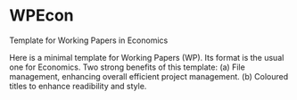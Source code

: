 # WPEcon
Template for Working Papers in Economics


Here is a minimal template for Working Papers (WP). Its format is the usual one for Economics. Two strong benefits of this template: (a) File management, enhancing overall efficient project management. (b) Coloured titles to enhance readibility and style.

